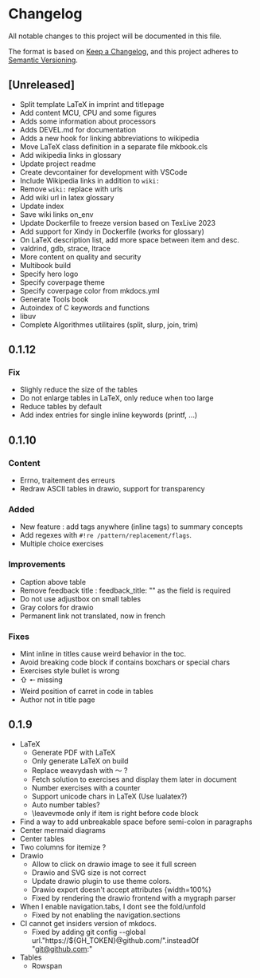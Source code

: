 # Changelog

All notable changes to this project will be documented in this file.

The format is based on [Keep a Changelog](https://keepachangelog.com/en/1.1.0/),
and this project adheres to [Semantic Versioning](https://semver.org/spec/v2.0.0.html).

## [Unreleased]

- Split template LaTeX in imprint and titlepage
- Add content MCU, CPU and some figures
- Adds some information about processors
- Adds DEVEL.md for documentation
- Adds a new hook for linking abbreviations to wikipedia
- Move LaTeX class definition in a separate file mkbook.cls
- Add wikipedia links in glossary
- Update project readme
- Create devcontainer for development with VSCode
- Include Wikipedia links in addition to `wiki:`
- Remove `wiki:` replace with urls
- Add wiki url in latex glossary
- Update index
- Save wiki links on_env
- Update Dockerfile to freeze version based on TexLive 2023
- Add support for Xindy in Dockerfile (works for glossary)
- On LaTeX description list, add more space between item and desc.
- valdrind, gdb, strace, ltrace
- More content on quality and security
- Multibook build
- Specify hero logo
- Specify coverpage theme
- Specify coverpage color from mkdocs.yml
- Generate Tools book
- Autoindex of C keywords and functions
- libuv
- Complete Algorithmes utilitaires (split, slurp, join, trim)

## 0.1.12

### Fix

- Slighly reduce the size of the tables
- Do not enlarge tables in LaTeX, only reduce when too large
- Reduce tables by default
- Add index entries for single inline keywords (printf, ...)

## 0.1.10

### Content

- Errno, traitement des erreurs
- Redraw ASCII tables in drawio, support for transparency

### Added

- New feature : add tags anywhere (inline tags) to summary concepts
- Add regexes with `#!re /pattern/replacement/flags`.
- Multiple choice exercises

### Improvements

- Caption above table
- Remove feedback title : feedback_title: "" as the field is required
- Do not use adjustbox on small tables
- Gray colors for drawio
- Permanent link not translated, now in french

### Fixes

- Mint inline in titles cause weird behavior in the toc.
- Avoid breaking code block if contains boxchars or special chars
- Exercises style bullet is wrong
- ⇧ 🠔 missing
- Weird position of carret in code in tables
- Author not in title page

## 0.1.9

- LaTeX
  - Generate PDF with LaTeX
  - Only generate LaTeX on build
  - Replace weavydash with 〜 ?
  - Fetch solution to exercises and display them later in document
  - Number exercises with a counter
  - Support unicode chars in LaTeX (Use lualatex?)
  - Auto number tables?
  - \leavevmode only if item is right before code block
- Find a way to add unbreakable space before semi-colon in paragraphs
- Center mermaid diagrams
- Center tables
- Two columns for itemize ?
- Drawio
  - Allow to click on drawio image to see it full screen
  - Drawio and SVG size is not correct
  - Update drawio plugin to use theme colors.
  - Drawio export doesn't accept attributes {width=100%}
  - Fixed by rendering the drawio frontend with a mygraph parser
- When I enable navigation.tabs, I dont see the fold/unfold
  - Fixed by not enabling the navigation.sections
- CI cannot get insiders version of mkdocs.
  - Fixed by adding git config --global url."https://${GH_TOKEN}@github.com/".insteadOf "git@github.com:"
- Tables
  - Rowspan
